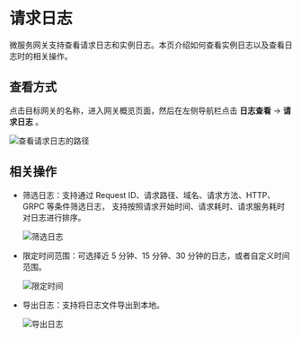 # 请求日志

微服务网关支持查看请求日志和实例日志。本页介绍如何查看实例日志以及查看日志时的相关操作。

## 查看方式

点击目标网关的名称，进入网关概览页面，然后在左侧导航栏点击 __日志查看__ -> __请求日志__ 。

![查看请求日志的路径](https://docs.daocloud.io/daocloud-docs-images/docs/zh/docs/skoala/gateway/logs/images/reqlog-path.png)

## 相关操作

- 筛选日志：支持通过 Request ID、请求路径、域名、请求方法、HTTP、GRPC 等条件筛选日志，
  支持按照请求开始时间、请求耗时、请求服务耗时对日志进行排序。

    ![筛选日志](https://docs.daocloud.io/daocloud-docs-images/docs/zh/docs/skoala/gateway/logs/images/log-filter1.png)

- 限定时间范围：可选择近 5 分钟、15 分钟、30 分钟的日志，或者自定义时间范围。

    ![限定时间](https://docs.daocloud.io/daocloud-docs-images/docs/zh/docs/skoala/gateway/logs/images/logtime1.png)

- 导出日志：支持将日志文件导出到本地。

    ![导出日志](https://docs.daocloud.io/daocloud-docs-images/docs/zh/docs/skoala/gateway/logs/images/log-export1.png)
